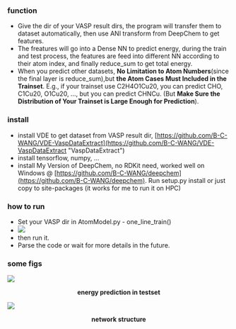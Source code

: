 

### function
- Give the dir of your VASP result dirs, the program will transfer them to dataset automatically, then use ANI transform from DeepChem to get features.
- The freatures will go into a Dense NN to predict energy, during the train and test process, the features are feed into different NN according to their atom index, and finally reduce_sum to get total energy.
- When you predict other datasets, **No Limitation to Atom Numbers**(since the final layer is reduce_sum),but **the Atom Cases Must Included in the Trainset**. E.g., if your trainset use C2H4O1Cu20, you can predict CHO, C1Cu20, O1Cu20, ..., but you can predict CHNCu. (But **Make Sure the Distribution of Your Trainset is Large Enough for Prediction**).

### install
- install VDE to get dataset from VASP result dir, [https://github.com/B-C-WANG/VDE-VaspDataExtract](https://github.com/B-C-WANG/VDE-VaspDataExtract "VaspDataExtract")
- install tensorflow, numpy, ...
- install My Version of DeepChem, no RDKit need, worked well on Windows @ [https://github.com/B-C-WANG/deepchem](https://github.com/B-C-WANG/deepchem). Run setup.py install or just copy to site-packages (it works for me to run it on HPC)

### how to run
- Set your VASP dir in AtomModel.py - one\_line\_train()
- ![](https://i.imgur.com/jOrKYtT.png)
- then run it.
- Parse the code or wait for more details in the future.

### some figs
![](https://i.imgur.com/iYZN0mu.png)
 **<p align="center"> energy prediction in testset </p>**
![](https://i.imgur.com/SJDc03R.png)
 **<p align="center"> network structure </p>**
